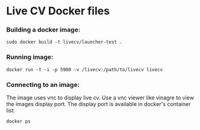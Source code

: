 # Live CV Docker files

### Building a docker image:

```
sudo docker build -t livecv/launcher-test .
```

### Running image:

```
docker run -t -i -p 5900 -v /livecv:/path/to/livecv livecv
```

### Connecting to an image:

The image uses vnc to display live cv. Use a vnc viewer like vinagre to view the images display port.
The display port is available in docker's container list:

```
docker ps
```
